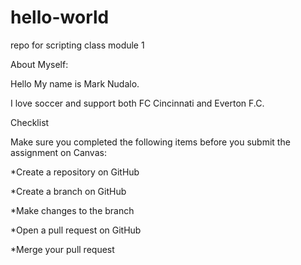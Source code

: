 # hello-world
repo for scripting class module 1

About Myself: 

Hello My name is Mark Nudalo.

I love soccer and support both FC Cincinnati and Everton F.C.

Checklist

Make sure you completed the following items before you submit the assignment on Canvas:

*Create a repository on GitHub

*Create a branch on GitHub
 
*Make changes to the branch
 
*Open a pull request on GitHub
 
*Merge your pull request
